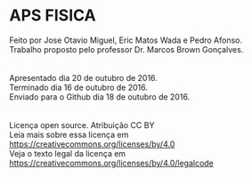 # APS FISICA 
Feito por Jose Otavio Miguel, Eric Matos Wada e Pedro Afonso.<br>
Trabalho proposto pelo professor Dr. Marcos Brown Gonçalves.<br>
<br>
<br>
Apresentado dia 20 de outubro de 2016.<br>
Terminado dia 16 de outubro de 2016.<br>
Enviado para o Github dia 18 de outubro de 2016.<br>
<br>
<br>
Licença open source. Atribuição  CC BY<br>
Leia mais sobre essa licença em https://creativecommons.org/licenses/by/4.0<br>
Veja o texto legal da licença em https://creativecommons.org/licenses/by/4.0/legalcode<br>
